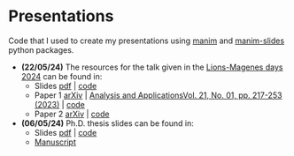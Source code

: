# Presentations

Code that I used to create my presentations using [manim](https://www.manim.community/) and [manim-slides](https://www.manim.community/plugin/manim-slides/) python packages.

- **(22/05/24)** The resources for the talk given in the [Lions-Magenes days 2024](https://sites.google.com/view/lionsmagenesdays2024/home) can be found in: 
  - Slides [pdf](https://github.com/agussomacal/presentations/blob/main/LionsMagenesSlides/LionsMagenesSlides.pdf) | [code](https://github.com/agussomacal/presentations/blob/main/LionsMagenesSlides)
  - Paper 1 [arXiv](https://arxiv.org/abs/2209.09314) | [Analysis and ApplicationsVol. 21, No. 01, pp. 217-253 (2023)](https://www.worldscientific.com/doi/10.1142/S0219530522400140) | [code](https://github.com/agussomacal/SubCellResolution)
  - Paper 2 [arXiv](http://arxiv.org/abs/2402.00946) | [code](https://github.com/agussomacal/SubCellResolution)
- **(06/05/24)** Ph.D. thesis slides can be found in:
  - Slides [pdf](https://github.com/agussomacal/presentations/blob/main/DefenseSlides/DefenseSlides.pdf) | [code](https://github.com/agussomacal/presentations/blob/main/DefenseSlides)
  - [Manuscript](https://theses.hal.science/tel-04646204)
